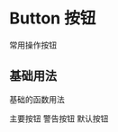 # Button 按钮
常用操作按钮

## 基础用法

基础的函数用法

<div style="margin-bottom:20px;">
    <xu-button type="primary"><span slot="r-btn_content">主要按钮</span></xu-button>
    <xu-button type="warning"><span slot="r-btn_content">警告按钮</span></xu-button>
    <xu-button type="default"><span slot="r-btn_content">默认按钮</span></xu-button>
</div>
